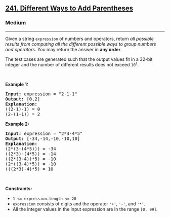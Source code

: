 <h2><a href="https://leetcode.com/problems/different-ways-to-add-parentheses">241. Different Ways to Add Parentheses</a></h2><h3>Medium</h3><hr><p>Given a string <code>expression</code> of numbers and operators, return <em>all possible results from computing all the different possible ways to group numbers and operators</em>. You may return the answer in <strong>any order</strong>.</p>

<p>The test cases are generated such that the output values fit in a 32-bit integer and the number of different results does not exceed <code>10<sup>4</sup></code>.</p>

<p>&nbsp;</p>
<p><strong class="example">Example 1:</strong></p>

<pre>
<strong>Input:</strong> expression = &quot;2-1-1&quot;
<strong>Output:</strong> [0,2]
<strong>Explanation:</strong>
((2-1)-1) = 0 
(2-(1-1)) = 2
</pre>

<p><strong class="example">Example 2:</strong></p>

<pre>
<strong>Input:</strong> expression = &quot;2*3-4*5&quot;
<strong>Output:</strong> [-34,-14,-10,-10,10]
<strong>Explanation:</strong>
(2*(3-(4*5))) = -34 
((2*3)-(4*5)) = -14 
((2*(3-4))*5) = -10 
(2*((3-4)*5)) = -10 
(((2*3)-4)*5) = 10
</pre>

<p>&nbsp;</p>
<p><strong>Constraints:</strong></p>

<ul>
	<li><code>1 &lt;= expression.length &lt;= 20</code></li>
	<li><code>expression</code> consists of digits and the operator <code>&#39;+&#39;</code>, <code>&#39;-&#39;</code>, and <code>&#39;*&#39;</code>.</li>
	<li>All the integer values in the input expression are in the range <code>[0, 99]</code>.</li>
</ul>
